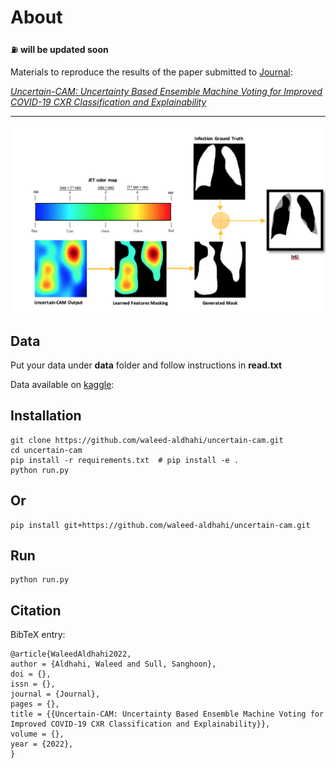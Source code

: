 # About

:fuelpump: **will be updated soon**

Materials to reproduce the results of the paper submitted to [Journal](https://www.l): 

*[Uncertain-CAM: Uncertainty Based Ensemble Machine Voting for Improved COVID-19 CXR Classification and Explainability](https://www.)*

****
![Screenshot](cam.png)


## Data
Put your data under **data** folder and follow instructions in **read.txt**

Data available on [kaggle](https://www.kaggle.com/datasets/anasmohammedtahir/covidqu):


## Installation
```
git clone https://github.com/waleed-aldhahi/uncertain-cam.git
cd uncertain-cam
pip install -r requirements.txt  # pip install -e .
python run.py
```
## Or
```
pip install git+https://github.com/waleed-aldhahi/uncertain-cam.git
```
## Run 
```
python run.py
```

## Citation

BibTeX entry:
```
@article{WaleedAldhahi2022,
author = {Aldhahi, Waleed and Sull, Sanghoon},
doi = {},
issn = {},
journal = {Journal},
pages = {},
title = {{Uncertain-CAM: Uncertainty Based Ensemble Machine Voting for Improved COVID-19 CXR Classification and Explainability}},
volume = {},
year = {2022},
}
```
